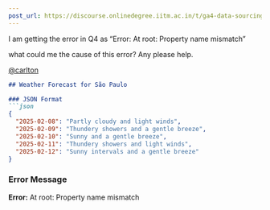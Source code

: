 ```yaml
---
post_url: https://discourse.onlinedegree.iitm.ac.in/t/ga4-data-sourcing-discussion-thread-tds-jan-2025/165959/142
---
```

I am getting the error in Q4 as “Error: At root: Property name mismatch”

what could me the cause of this error? Any please help.

[@carlton](/u/carlton)

```markdown
## Weather Forecast for São Paulo

### JSON Format
```json
{
  "2025-02-08": "Partly cloudy and light winds",
  "2025-02-09": "Thundery showers and a gentle breeze",
  "2025-02-10": "Sunny and a gentle breeze",
  "2025-02-11": "Thundery showers and light winds",
  "2025-02-12": "Sunny intervals and a gentle breeze"
}
```

### Error Message
**Error:** At root: Property name mismatch
```